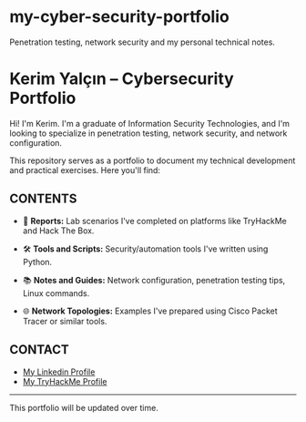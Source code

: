 # my-cyber-security-portfolio
Penetration testing, network security and my personal technical notes.
# Kerim Yalçın – Cybersecurity Portfolio
Hi! I'm Kerim. I'm a graduate of Information Security Technologies, and I'm looking to specialize in penetration testing, network security, and network configuration.

This repository serves as a portfolio to document my technical development and practical exercises. Here you'll find:

## CONTENTS
- 📄 **Reports:** Lab scenarios I've completed on platforms like TryHackMe and Hack The Box.

- 🛠️ **Tools and Scripts:** Security/automation tools I've written using Python.

- 📚 **Notes and Guides:** Network configuration, penetration testing tips, Linux commands.

- 🌐 **Network Topologies:** Examples I've prepared using Cisco Packet Tracer or similar tools.

## CONTACT
- [My Linkedin Profile](https://www.linkedin.com/in/kerim-yal%C3%A7%C4%B1n-546679232/)
- [My TryHackMe Profile](https://tryhackme.com/p/ylcnkerim)

---
This portfolio will be updated over time.
